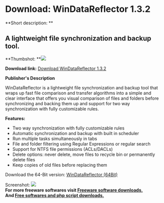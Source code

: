 # Download: WinDataReflector 1.3.2

**Short description: **

## A lightweight file synchronization and backup tool.

  
**Thumbshot: **![](http://www.freewarefiles.com/screenshot/windatarflctr_md.jpg)   
  
**Download link:** [Download WinDataReflector 1.3.2](http://freesoftwares.boysofts.com/WinDataReflector_program_76816.html)  
  

**Publisher's Description**  
  

WinDataReflector is a lightweight file synchronization and backup tool that
wraps up fast file comparison and transfer algorithms into a simple and clear
interface that offers you visual comparison of files and folders before
synchronizing and backing them up and support for two way synchronization with
fully customizable rules.

**Features:**

  * Two way synchronization with fully customizable rules 
  * Automatic synchronization and backup with built in scheduler 
  * Run multiple tasks simultaneously in tabs 
  * File and folder filtering using Regular Expressions or regular search 
  * Support for NTFS file permissions (ACLs/DACLs) 
  * Delete options: never delete, move files to recycle bin or permanently delete files 
  * Keep copies of old files before replacing them 

Download the 64-Bit version: [WinDataReflector
(64Bit)](http://veridium.net/files_u/wdr/exe/WinDataReflector-Setup_x64.exe)

  
  
Screenshot: ![](http://www.freewarefiles.com/screenshot/windatarflctr.jpg)  
**For more freeware softwares visit [Freeware software downloads.](http://freesoftwares.boysofts.com/)**   
**And [Free softwares and php script downloads.](http://www.boysofts.com/)**

